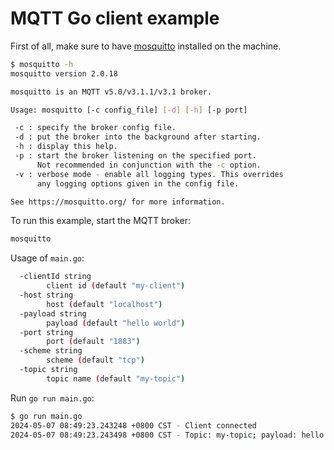 # MQTT Go client example

First of all, make sure to have [mosquitto](https://github.com/eclipse/mosquitto) installed on the machine.

```bash
$ mosquitto -h
mosquitto version 2.0.18

mosquitto is an MQTT v5.0/v3.1.1/v3.1 broker.

Usage: mosquitto [-c config_file] [-d] [-h] [-p port]

 -c : specify the broker config file.
 -d : put the broker into the background after starting.
 -h : display this help.
 -p : start the broker listening on the specified port.
      Not recommended in conjunction with the -c option.
 -v : verbose mode - enable all logging types. This overrides
      any logging options given in the config file.

See https://mosquitto.org/ for more information.

```

To run this example, start the MQTT broker:

```bash
mosquitto
```

Usage of `main.go`:

```bash
  -clientId string
        client id (default "my-client")
  -host string
        host (default "localhost")
  -payload string
        payload (default "hello world")
  -port string
        port (default "1883")
  -scheme string
        scheme (default "tcp")
  -topic string
        topic name (default "my-topic")
```

Run `go run main.go`:

```bash
$ go run main.go
2024-05-07 08:49:23.243248 +0800 CST - Client connected
2024-05-07 08:49:23.243498 +0800 CST - Topic: my-topic; payload: hello world%
```
